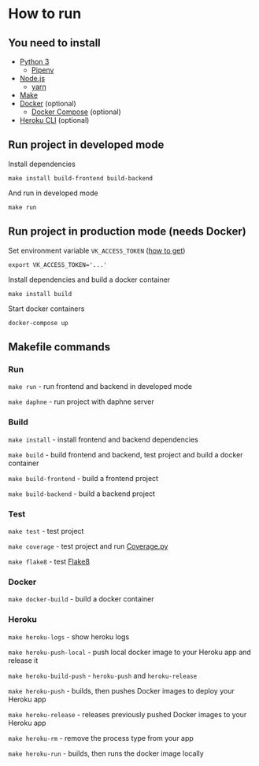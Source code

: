 # How to run

## You need to install

- [Python 3](https://www.python.org/)
    - [Pipenv](https://pipenv.readthedocs.io/en/latest/)
- [Node.js](https://nodejs.org/en/)
    - [yarn](https://yarnpkg.com/)
- [Make](http://www.man7.org/linux/man-pages/man1/make.1.html)
- [Docker](https://www.docker.com/) (optional)
    - [Docker Compose](https://docs.docker.com/compose/) (optional)
- [Heroku CLI](https://devcenter.heroku.com/articles/heroku-cli) (optional)

## Run project in developed mode

Install dependencies

```
make install build-frontend build-backend
```

And run in developed mode

```
make run
```

## Run project in production mode (needs Docker)

Set environment variable `VK_ACCESS_TOKEN` ([how to get](#))

```
export VK_ACCESS_TOKEN='...'
```

Install dependencies and build a docker container

```
make install build
```

Start docker containers

```
docker-compose up
```

## Makefile commands

### Run

`make run` - run frontend and backend in developed mode

`make daphne` - run project with daphne server

### Build

`make install` - install frontend and backend dependencies

`make build` - build frontend and backend, test project and build a docker container

`make build-frontend` - build a frontend project

`make build-backend` - build a backend project

### Test

`make test` - test project

`make coverage` - test project and run [Coverage.py]((https://coverage.readthedocs.io/))

`make flake8` - test [Flake8](https://flake8.pycqa.org/en/latest/)

### Docker

`make docker-build` - build a docker container

### Heroku

`make heroku-logs` - show heroku logs

`make heroku-push-local` - push local docker image to your Heroku app and release it

`make heroku-build-push` - `heroku-push` and `heroku-release`

`make heroku-push` - builds, then pushes Docker images to deploy your Heroku app

`make heroku-release` - releases previously pushed Docker images to your Heroku app

`make heroku-rm` - remove the process type from your app

`make heroku-run` - builds, then runs the docker image locally
